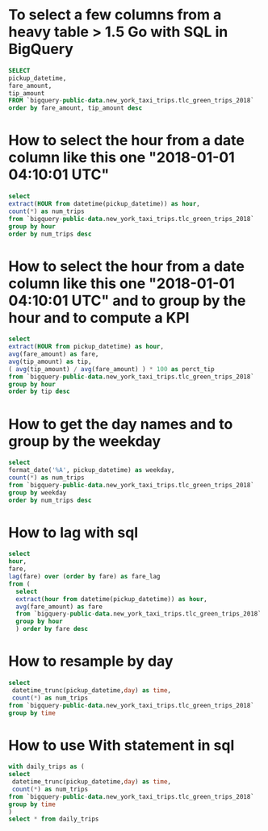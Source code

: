 # To select a few columns from a heavy table > 1.5 Go with SQL in BigQuery



``` sql
SELECT 
pickup_datetime, 
fare_amount, 
tip_amount 
FROM `bigquery-public-data.new_york_taxi_trips.tlc_green_trips_2018`
order by fare_amount, tip_amount desc
```

# How to select the hour from a date column like this one "2018-01-01 04:10:01 UTC"
``` sql
select 
extract(HOUR from datetime(pickup_datetime)) as hour, 
count(*) as num_trips
from `bigquery-public-data.new_york_taxi_trips.tlc_green_trips_2018`
group by hour
order by num_trips desc
```

# How to select the hour from a date column like this one "2018-01-01 04:10:01 UTC" and to group by the hour and to compute a KPI 
``` sql
select
extract(HOUR from pickup_datetime) as hour,
avg(fare_amount) as fare,
avg(tip_amount) as tip,
( avg(tip_amount) / avg(fare_amount) ) * 100 as perct_tip
from `bigquery-public-data.new_york_taxi_trips.tlc_green_trips_2018`
group by hour
order by tip desc
```

# How to get the day names and to group by the weekday 
``` sql
select 
format_date('%A', pickup_datetime) as weekday,
count(*) as num_trips
from `bigquery-public-data.new_york_taxi_trips.tlc_green_trips_2018`
group by weekday
order by num_trips desc
```

# How to lag with sql 
``` sql
select 
hour,
fare,
lag(fare) over (order by fare) as fare_lag
from (
  select 
  extract(hour from datetime(pickup_datetime)) as hour,
  avg(fare_amount) as fare
  from `bigquery-public-data.new_york_taxi_trips.tlc_green_trips_2018`
  group by hour
  ) order by fare desc
 ```
 
 # How to resample by day 
 ``` sql 
 select 
  datetime_trunc(pickup_datetime,day) as time, 
  count(*) as num_trips
from `bigquery-public-data.new_york_taxi_trips.tlc_green_trips_2018`
group by time
 ```
 
 # How to use With statement in sql 
 ``` sql 
 with daily_trips as (
select 
  datetime_trunc(pickup_datetime,day) as time, 
  count(*) as num_trips
from `bigquery-public-data.new_york_taxi_trips.tlc_green_trips_2018`
group by time
)
select * from daily_trips
 ```
